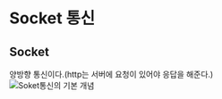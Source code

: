 # Socket 통신

## Socket
양방향 통신이다.(http는 서버에 요청이 있어야 응답을 해준다.)
![Soket통신의 기본 개념](https://user-images.githubusercontent.com/51119920/217118658-bd5fb6f1-8036-40be-a138-9e36ac079319.png)
